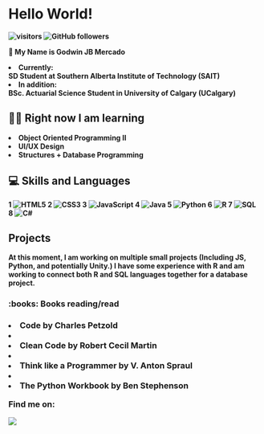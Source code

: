 <h1> <b> Hello World! </h1>
 
 ![visitors](https://visitor-badge.laobi.icu/badge?page_id=Goqwin.visitor-badge) ![GitHub followers](https://img.shields.io/github/followers/Goqwin.svg?style=social&label=Follow&maxAge=2592000)

👋 My Name is Godwin JB Mercado 
<li> Currently: </li> SD Student at Southern Alberta Institute of Technology (SAIT)
<li> In addition: </li> BSc. Actuarial Science Student in University of Calgary (UCalgary)


<h2> 👨‍🎓 Right now I am learning  </h2>
 <li> Object Oriented Programming II </li>
 <li> UI/UX Design </li>
 <li> Structures + Database Programming </li>

<h2> 💻 Skills and Languages </h2>

1 ![HTML5](https://img.shields.io/badge/html5-%23E34F26.svg?style=for-the-badge&logo=html5&logoColor=white) 2 ![CSS3](https://img.shields.io/badge/css3-%231572B6.svg?style=for-the-badge&logo=css3&logoColor=white) 3 ![JavaScript](https://img.shields.io/badge/javascript-%23323330.svg?style=for-the-badge&logo=javascript&logoColor=%23F7DF1E) 4 ![Java](https://img.shields.io/badge/java-%23ED8B00.svg?style=for-the-badge&logo=java&logoColor=white) 5 ![Python](https://img.shields.io/badge/python-3670A0?style=for-the-badge&logo=python&logoColor=ffdd54) 6 ![R](https://img.shields.io/badge/r-%23276DC3.svg?style=for-the-badge&logo=r&logoColor=white) 7 ![SQL](https://img.shields.io/badge/Oracle-F80000?style=for-the-badge&logo=Oracle&logoColor=white) 8 ![C#](https://img.shields.io/badge/c%23-%23239120.svg?style=for-the-badge&logo=c-sharp&logoColor=white)

<h2> Projects </h2>
<p> At this moment, I am working on multiple small projects (Including JS, Python, and potentially Unity.) I have some experience with R and am working to connect both R and SQL languages together for a database project. <p>
 
 <h3> :books: Books reading/read <h3>
  <li> Code by Charles Petzold <li>
  <li> Clean Code by Robert Cecil Martin <li>
  <li> Think like a Programmer by V. Anton Spraul <li>
  <li> The Python Workbook by Ben Stephenson 


 <p> Find me on: <p>
  
 ![](https://dcbadge.vercel.app/api/shield/297559010113093644)

